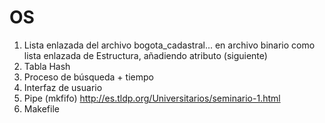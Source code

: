 # OS

1. Lista enlazada del archivo bogota_cadastral... en archivo binario como lista enlazada de Estructura, añadiendo atributo (siguiente)
2. Tabla Hash
3. Proceso de búsqueda + tiempo
4. Interfaz de usuario
5. Pipe (mkfifo) http://es.tldp.org/Universitarios/seminario-1.html
6. Makefile 

